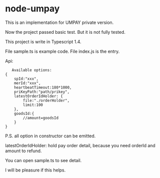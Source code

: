 # node-umpay
This is an implementation for UMPAY private version.

Now the project passed basic test. But it is not fully tested.

This project is write in Typescript 1.4.

File sample.ts is example code. File index.js is the entry.

Api:
```
   Available options:
{
   	spId:"xxx",
    merId:"xxx",
    heartbeatTimeout:180*1000,
    priKeyPath:"path/prikey",
    latestOrderIdHolder: {
        file:"./orderHolder",
        limit:100
    },
    goodsId:{
        //amount=goodsId        
    }
}
```

P.S. all option in constructor can be emitted.

latestOrderIdHolder: hold pay order detail, because you need orderId and amount to refund. 

You can open sample.ts to see detail.

I will be pleasure if this helps.
